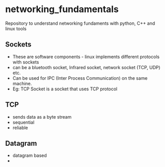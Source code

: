 # networking_fundamentals
Repository to understand networking fundaments with python, C++ and linux tools


## Sockets
- These are software components - linux implements different protocols with sockets
- can be a bluetooth socket, Infrared socket, network socket (TCP, UDP) etc.
- Can be used for IPC (Inter Process Communication) on the same machine.
- Eg: TCP Socket is a socket that uses TCP protocol


## TCP
- sends data as a byte stream
- sequential
- reliable

## Datagram
- datagram based
- 